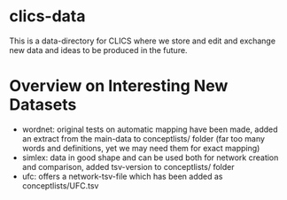 # clics-data
This is a data-directory for CLICS where we store and edit and exchange new data and ideas to be produced in the future.

# Overview on Interesting New Datasets

* wordnet: original tests on automatic mapping have been made, added an extract from the main-data to conceptlists/ folder (far too many words and definitions, yet we may need them for exact mapping)
* simlex: data in good shape and can be used both for network creation and comparison, added tsv-version to conceptlists/ folder
* ufc: offers a network-tsv-file which has been added as conceptlists/UFC.tsv
